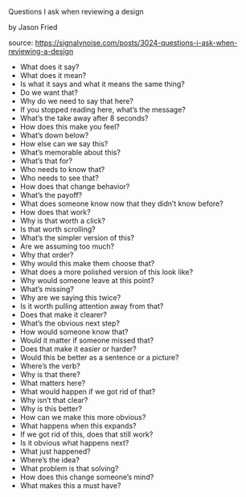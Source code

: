 Questions I ask when reviewing a design

by Jason Fried

source: https://signalvnoise.com/posts/3024-questions-i-ask-when-reviewing-a-design

* What does it say?
* What does it mean?
* Is what it says and what it means the same thing?
* Do we want that?
* Why do we need to say that here?
* If you stopped reading here, what’s the message?
* What’s the take away after 8 seconds?
* How does this make you feel?
* What’s down below?
* How else can we say this?
* What’s memorable about this?
* What’s that for?
* Who needs to know that?
* Who needs to see that?
* How does that change behavior?
* What’s the payoff?
* What does someone know now that they didn’t know before?
* How does that work?
* Why is that worth a click?
* Is that worth scrolling?
* What’s the simpler version of this?
* Are we assuming too much?
* Why that order?
* Why would this make them choose that?
* What does a more polished version of this look like?
* Why would someone leave at this point?
* What’s missing?
* Why are we saying this twice?
* Is it worth pulling attention away from that?
* Does that make it clearer?
* What’s the obvious next step?
* How would someone know that?
* Would it matter if someone missed that?
* Does that make it easier or harder?
* Would this be better as a sentence or a picture?
* Where’s the verb?
* Why is that there?
* What matters here?
* What would happen if we got rid of that?
* Why isn’t that clear?
* Why is this better?
* How can we make this more obvious?
* What happens when this expands?
* If we got rid of this, does that still work?
* Is it obvious what happens next?
* What just happened?
* Where’s the idea?
* What problem is that solving?
* How does this change someone’s mind?
* What makes this a must have?
